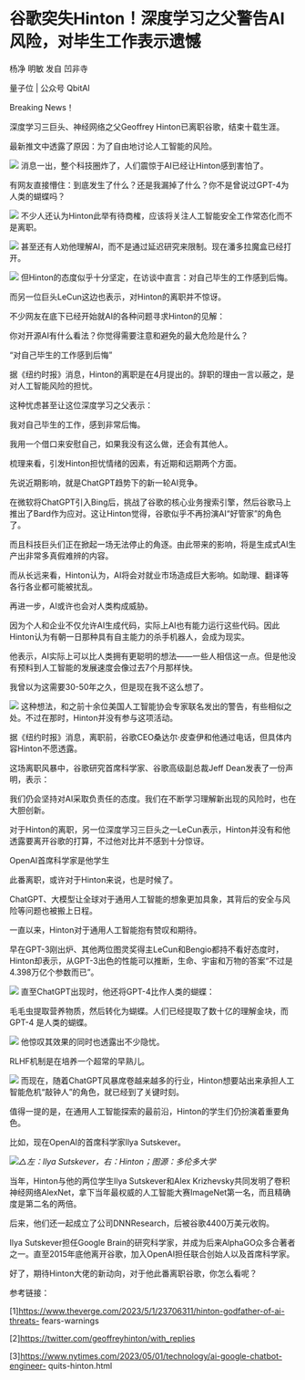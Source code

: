 # 谷歌突失Hinton！深度学习之父警告AI风险，对毕生工作表示遗憾

杨净 明敏 发自 凹非寺

量子位 | 公众号 QbitAI

Breaking News！

深度学习三巨头、神经网络之父Geoffrey Hinton已离职谷歌，结束十载生涯。

最新推文中透露了原因：为了自由地讨论人工智能的风险。

![](https://inews.gtimg.com/news_bt/Owv-ytxYc6anD5boza8wuqiDAuyiAj2fSJ2ymT3FI9ZDIAA/1000)
消息一出，整个科技圈炸了，人们震惊于AI已经让Hinton感到害怕了。

有网友直接懵住：到底发生了什么？还是我漏掉了什么？你不是曾说过GPT-4为人类的蝴蝶吗？

![](https://inews.gtimg.com/news_bt/OAUdQMV_0B22S9T3cTwE-VqA-JZgHv8fzWxT85BPQV4g0AA/1000)
不少人还认为Hinton此举有待商榷，应该将关注人工智能安全工作常态化而不是离职。

![](https://inews.gtimg.com/news_bt/Or8McOcyOL1fbQ9ofG4YSn_g9qAdiqmOp6UednZ1CwKCYAA/1000)
甚至还有人劝他理解AI，而不是通过延迟研究来限制。现在潘多拉魔盒已经打开。

![](https://inews.gtimg.com/news_bt/OyTjI9YWwqrjNU3GLevI1sEWAtweGTQXLiZwipAvfM_J4AA/1000)
但Hinton的态度似乎十分坚定，在访谈中直言：对自己毕生的工作感到后悔。

而另一位巨头LeCun这边也表示，对Hinton的离职并不惊讶。

不少网友在底下已经开始就AI的各种问题寻求Hinton的见解：

你对开源AI有什么看法？你觉得需要注意和避免的最大危险是什么？

“对自己毕生的工作感到后悔”

据《纽约时报》消息，Hinton的离职是在4月提出的。辞职的理由一言以蔽之，是对人工智能风险的担忧。

这种忧虑甚至让这位深度学习之父表示：

我对自己毕生的工作，感到非常后悔。

我用一个借口来安慰自己，如果我没有这么做，还会有其他人。

梳理来看，引发Hinton担忧情绪的因素，有近期和远期两个方面。

先说近期影响，就是ChatGPT趋势下的新一轮AI竞争。

在微软将ChatGPT引入Bing后，挑战了谷歌的核心业务搜索引擎，然后谷歌马上推出了Bard作为应对。这让Hinton觉得，谷歌似乎不再扮演AI“好管家”的角色了。

而且科技巨头们正在掀起一场无法停止的角逐。由此带来的影响，将是生成式AI生产出非常多真假难辨的内容。

而从长远来看，Hinton认为，AI将会对就业市场造成巨大影响。如助理、翻译等各行各业都可能被扰乱。

再进一步，AI或许也会对人类构成威胁。

因为个人和企业不仅允许AI生成代码，实际上AI也有能力运行这些代码。因此Hinton认为有朝一日那种具有自主能力的杀手机器人，会成为现实。

他表示，AI实际上可以比人类拥有更聪明的想法——一些人相信这一点。但是他没有预料到人工智能的发展速度会像过去7个月那样快。

我曾以为这需要30-50年之久，但是现在我不这么想了。

![](https://inews.gtimg.com/news_bt/OUcMc8UKcG5WnZxjFUHZMHpHaBb009sbjc6PyX6NbiWz0AA/1000)
这种想法，和之前十余位美国人工智能协会专家联名发出的警告，有些相似之处。不过在那时，Hinton并没有参与这项活动。

据《纽约时报》消息，离职前，谷歌CEO桑达尔·皮查伊和他通过电话，但具体内容Hinton不愿透露。

这场离职风暴中，谷歌研究首席科学家、谷歌高级副总裁Jeff Dean发表了一份声明，表示：

我们仍会坚持对AI采取负责任的态度。我们在不断学习理解新出现的风险时，也在大胆创新。

对于Hinton的离职，另一位深度学习三巨头之一LeCun表示，Hinton并没有和他透露要离开谷歌的打算，不过他对比并不感到十分惊讶。

OpenAI首席科学家是他学生

此番离职，或许对于Hinton来说，也是时候了。

ChatGPT、大模型让全球对于通用人工智能的想象更加具象，其背后的安全与风险等问题也被搬上日程。

一直以来，Hinton对于通用人工智能抱有赞叹和期待。

早在GPT-3刚出炉、其他两位图灵奖得主LeCun和Bengio都持不看好态度时，Hinton却表示，从GPT-3出色的性能可以推断，生命、宇宙和万物的答案“不过是4.398万亿个参数而已”。

![](https://inews.gtimg.com/news_bt/OzsT0PEWOctaaa35D1wknwxK7yWwypcIZimkRDcm4v1jkAA/1000)
直至ChatGPT出现时，他还将GPT-4比作人类的蝴蝶：

毛毛虫提取营养物质，然后转化为蝴蝶。人们已经提取了数十亿的理解金块，而 GPT-4 是人类的蝴蝶。

![](https://inews.gtimg.com/news_bt/Ouu1ZnYPwLwowvKWdERD8YcrNH_qqJHbKqrJlY4_vfnR4AA/1000)
他惊叹其效果的同时也透露出不少隐忧。

RLHF机制是在培养一个超常的早熟儿。

![](https://inews.gtimg.com/news_bt/O5ND9fnQrsDh7vVqIoIdCnjBt020s0nksmrEWLQObftSoAA/1000)
而现在，随着ChatGPT风暴席卷越来越多的行业，Hinton想要站出来承担人工智能危机“敲钟人”的角色，就已经到了关键时刻。

值得一提的是，在通用人工智能探索的最前沿，Hinton的学生们仍扮演着重要角色。

比如，现在OpenAI的首席科学家Ilya Sutskever。

![](https://inews.gtimg.com/news_bt/OD1kBIo4HYTL4Kv879Hsm_6WuJHiRLjIiwAkYILrAMH6EAA/1000)_△左：Ilya
Sutskever，右：Hinton；图源：多伦多大学_

当年，Hinton与他的两位学生Ilya Sutskever和Alex
Krizhevsky共同发明了卷积神经网络AlexNet，拿下当年最权威的人工智能大赛ImageNet第一名，而且精确度是第二名的两倍。

后来，他们还一起成立了公司DNNResearch，后被谷歌4400万美元收购。

Ilya Sutskever担任Google
Brain的研究科学家，并成为后来AlphaGO众多合著者之一。直至2015年底他离开谷歌，加入OpenAI担任联合创始人以及首席科学家。

好了，期待Hinton大佬的新动向，对于他此番离职谷歌，你怎么看呢？

参考链接：

[1]https://www.theverge.com/2023/5/1/23706311/hinton-godfather-of-ai-threats-
fears-warnings

[2]https://twitter.com/geoffreyhinton/with_replies

[3]https://www.nytimes.com/2023/05/01/technology/ai-google-chatbot-engineer-
quits-hinton.html

